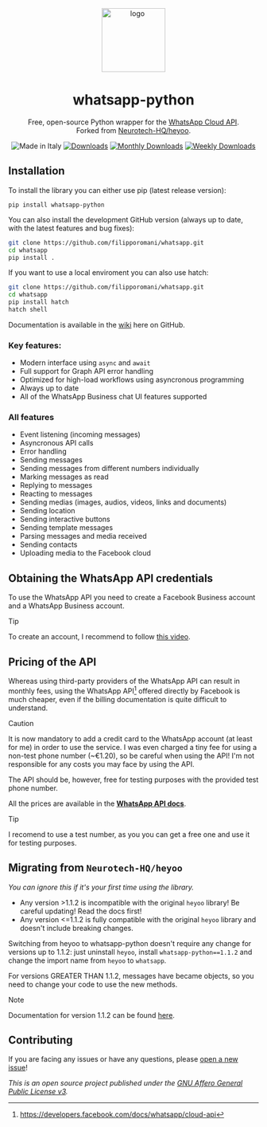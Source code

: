 <div align="center">
  <img src="https://gist.githubusercontent.com/boywithkeyboard/e8dc5b1810bd29e1d70346ca11d7f09d/raw/7f7eeea482f5047e62944e54182aa26c89cc299a/whatsapp_python.svg" alt="logo" width="128px">
  <h1>whatsapp-python</h1>
  <p>Free, open-source Python wrapper for the <a href="https://developers.facebook.com/docs/whatsapp/cloud-api">WhatsApp Cloud API</a>.<br>Forked from <a href="https://github.com/Neurotech-HQ/heyoo">Neurotech-HQ/heyoo</a>.
  </p>
  <img src="https://img.shields.io/badge/made%20in-italy-008751.svg?style=flat-square" alt="Made in Italy">
  <a href="https://pepy.tech/project/whatsapp-python"><img src="https://static.pepy.tech/personalized-badge/whatsapp-python?period=total&units=none&left_color=grey&right_color=blue&left_text=Downloads" alt="Downloads"></a>
  <a href="https://pepy.tech/project/whatsapp-python"><img src="https://pepy.tech/badge/whatsapp-python/month" alt="Monthly Downloads"></a>
  <a href="https://pepy.tech/project/whatsapp-python"><img src="https://pepy.tech/badge/whatsapp-python/week" alt="Weekly Downloads"></a>
</div>

## Installation

To install the library you can either use pip (latest release version):

``pip install whatsapp-python``

You can also install the development GitHub version (always up to date, with the latest features and bug fixes):

```bash
git clone https://github.com/filipporomani/whatsapp.git
cd whatsapp
pip install .
```

If you want to use a local enviroment you can also use hatch:
  
```bash
git clone https://github.com/filipporomani/whatsapp.git
cd whatsapp
pip install hatch
hatch shell
```

Documentation is available in the [wiki](https://github.com/filipporomani/whatsapp/wiki) here on GitHub.

### Key features:
- Modern interface using `async` and `await`
- Full support for Graph API error handling
- Optimized for high-load workflows using asyncronous programming
- Always up to date
- All of the WhatsApp Business chat UI features supported


### All features
- Event listening (incoming messages)
- Asyncronous API calls
- Error handling
- Sending messages
- Sending messages from different numbers individually
- Marking messages as read
- Replying to messages
- Reacting to messages
- Sending medias (images, audios, videos, links and documents)
- Sending location
- Sending interactive buttons
- Sending template messages
- Parsing messages and media received
- Sending contacts
- Uploading media to the Facebook cloud

## Obtaining the WhatsApp API credentials

To use the WhatsApp API you need to create a Facebook Business account and a WhatsApp Business account.

> [!TIP]  
> To create an account, I recommend to follow [this video](https://youtu.be/d6lNxP2gadA).

## Pricing of the API

Whereas using third-party providers of the WhatsApp API can result in monthly fees, using the WhatsApp API[^1] offered directly by Facebook is much cheaper, even if the billing documentation is quite difficult to understand.

> [!CAUTION]  
> It is now mandatory to add a credit card to the WhatsApp account (at least for me) in order to use the service. I was even charged a tiny fee for using a non-test phone number (~€1.20), so be careful when using the API! I'm not responsible for any costs you may face by using the API.
>
> The API should be, however, free for testing purposes with the provided test phone number.

All the prices are available in the [**WhatsApp API docs**](https://developers.facebook.com/docs/whatsapp/pricing).

> [!TIP]  
> I recomend to use a test number, as you you can get a free one and use it for testing purposes.

## Migrating from `Neurotech-HQ/heyoo`

*You can ignore this if it's your first time using the library.*

- Any version >1.1.2 is incompatible with the original `heyoo` library! Be careful updating! Read the docs first!
- Any version <=1.1.2 is fully compatible with the original `heyoo` library and doesn't include breaking changes.

Switching from heyoo to whatsapp-python doesn't require any change for versions up to 1.1.2: just uninstall `heyoo`, install `whatsapp-python==1.1.2` and change the import name from `heyoo` to `whatsapp`.

For versions GREATER THAN 1.1.2, messages have became objects, so you need to change your code to use the new methods.

> [!NOTE]  
> Documentation for version 1.1.2 can be found [here](https://github.com/filipporomani/whatsapp/wiki/v1.1.2).

## Contributing

If you are facing any issues or have any questions, please [open a new issue](https://github.com/filipporomani/whatsapp/issues/new/choose)!

*This is an open source project published under the [GNU Affero General Public License v3](LICENSE).*

[^1]: https://developers.facebook.com/docs/whatsapp/cloud-api
